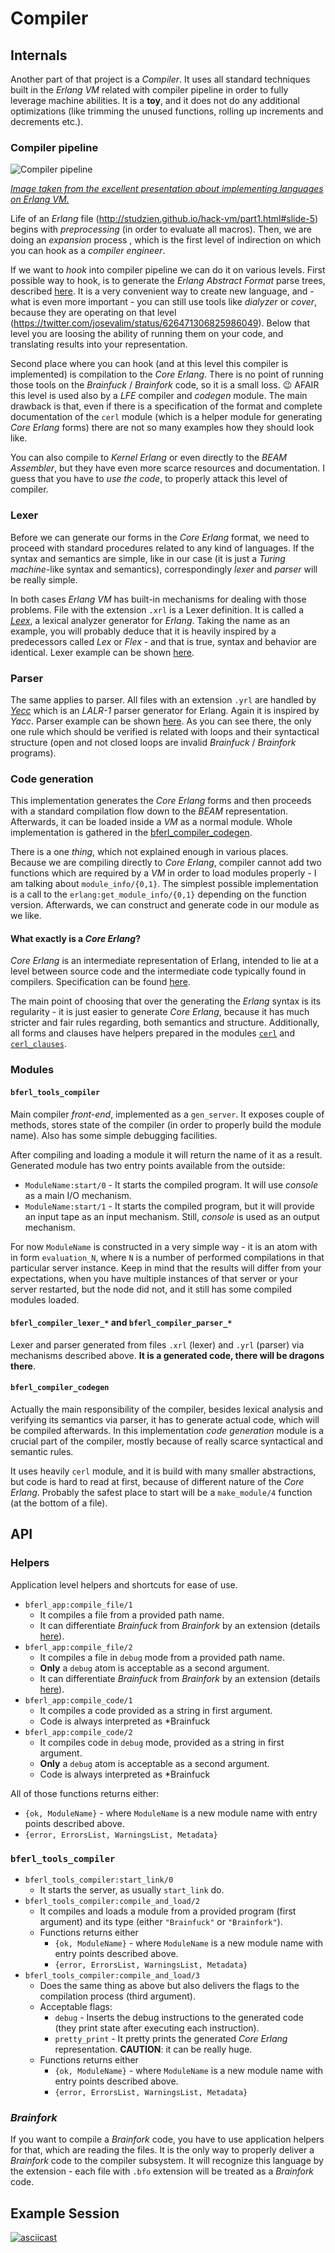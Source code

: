 # Compiler

## Internals

Another part of that project is a *Compiler*. It uses all standard techniques built in the *Erlang VM* related with compiler pipeline in order to fully leverage machine abilities. It is a **toy**, and it does not do any additional optimizations (like trimming the unused functions, rolling up increments and decrements etc.).

### Compiler pipeline

![Compiler pipeline](./images/compiler-pipeline.png)

[*Image taken from the excellent presentation about implementing languages on Erlang VM.*](http://www.erlang-factory.com/upload/presentations/523/EFSF2012-Implementinglanguages.pdf)

Life of an *Erlang* file (http://studzien.github.io/hack-vm/part1.html#slide-5) begins with *preprocessing* (in order to evaluate all macros). Then, we are doing an *expansion* process , which is the first level of indirection on which you can hook as a *compiler engineer*.

If we want to *hook* into compiler pipeline we can do it on various levels. First possible way to hook, is to generate the *Erlang Abstract Format* parse trees, described [here](http://www.erlang.org/doc/apps/erts/absform.html). It is a very convenient way to create new language, and - what is even more important - you can still use tools like *dialyzer* or *cover*, because they are operating on that level (https://twitter.com/josevalim/status/626471306825986049). Below that level you are loosing the ability of running them on your code, and translating results into your representation.

Second place where you can hook (and at this level this compiler is implemented) is compilation to the *Core Erlang*. There is no point of running those tools on the *Brainfuck* / *Brainfork* code, so it is a small loss. :wink: AFAIR this level is used also by a *LFE* compiler and *codegen* module. The main drawback is that, even if there is a specification of the format and complete documentation of the `cerl` module (which is a helper module for generating *Core Erlang* forms) there are not so many examples how they should look like.

You can also compile to *Kernel Erlang* or even directly to the *BEAM Assembler*, but they have even more scarce resources and documentation. I guess that you have to *use the code*, to properly attack this level of compiler.

### Lexer

Before we can generate our forms in the *Core Erlang* format, we need to proceed with standard procedures related to any kind of languages. If the syntax and semantics are simple, like in our case (it is just a *Turing machine*-like syntax and semantics), correspondingly *lexer* and *parser* will be really simple.

In both cases *Erlang VM* has built-in mechanisms for dealing with those problems. File with the extension `.xrl` is a Lexer definition. It is called a [*Leex*](http://erlang.org/doc/man/leex.html), a lexical analyzer generator for *Erlang*. Taking the name as an example, you will probably deduce that it is heavily inspired by a predecessors called *Lex* or *Flex* - and that is true, syntax and behavior are identical. Lexer example can be shown [here](../src/bferl_compiler_lexer_bf.xrl).

### Parser

The same applies to parser. All files with an extension `.yrl` are handled by [*Yecc*](http://erlang.org/doc/man/yecc.html) which is an *LALR-1* parser generator for Erlang. Again it is inspired by *Yacc*. Parser example can be shown [here](../src/bferl_compiler_parser_bf.yrl). As you can see there, the only one rule which should be verified is related with loops and their syntactical structure (open and not closed loops are invalid *Brainfuck* / *Brainfork* programs).

### Code generation

This implementation generates the *Core Erlang* forms and then proceeds with a standard compilation flow down to the *BEAM* representation. Afterwards, it can be loaded inside a *VM* as a normal module. Whole implementation is gathered in the [bferl_compiler_codegen](../src/bferl_compiler_codegen.erl).

There is a one *thing*, which not explained enough in various places. Because we are compiling directly to *Core Erlang*, compiler cannot add two functions which are required by a *VM* in order to load modules properly - I am talking about `module_info/{0,1}`. The simplest possible implementation is a call to the `erlang:get_module_info/{0,1}` depending on the function version. Afterwards, we can construct and generate code in our module as we like.

#### What exactly is a *Core Erlang*?

*Core Erlang* is an intermediate representation of Erlang, intended to lie at a level between source code and the intermediate code typically found in compilers. Specification can be found [here](https://www.it.uu.se/research/group/hipe/cerl/doc/core_erlang-1.0.3.pdf).

The main point of choosing that over the generating the *Erlang* syntax is its regularity - it is just easier to generate *Core Erlang*, because it has much stricter and fair rules regarding, both semantics and structure. Additionally, all forms and clauses have helpers prepared in the modules [`cerl`](http://erldocs.com/18.0/compiler/cerl.html) and [`cerl_clauses`](http://erldocs.com/18.0/compiler/cerl_clauses.html).

### Modules

#### `bferl_tools_compiler`

Main compiler *front-end*, implemented as a `gen_server`. It exposes couple of methods, stores state of the compiler (in order to properly build the module name). Also has some simple debugging facilities.

After compiling and loading a module it will return the name of it as a result. Generated module has two entry points available from the outside:

- `ModuleName:start/0` - It starts the compiled program. It will use *console* as a main I/O mechanism.
- `ModuleName:start/1` - It starts the compiled program, but it will provide an input tape as an input mechanism. Still, *console* is used as an output mechanism.

For now `ModuleName` is constructed in a very simple way - it is an atom with in form `evaluation_N`, where `N` is a number of performed compilations in that particular server instance. Keep in mind that the results will differ from your expectations, when you have multiple instances of that server or your server restarted, but the node did not, and it still has some compiled modules loaded.

#### `bferl_compiler_lexer_*` and `bferl_compiler_parser_*`

Lexer and parser generated from files `.xrl` (lexer) and `.yrl` (parser) via mechanisms described above. **It is a generated code, there will be dragons there**.

#### `bferl_compiler_codegen`

Actually the main responsibility of the compiler, besides lexical analysis and verifying its semantics via parser, it has to generate actual code, which will be compiled afterwards. In this implementation *code generation* module is a crucial part of the compiler, mostly because of really scarce syntactical and semantic rules.

It uses heavily `cerl` module, and it is build with many smaller abstractions, but code is hard to read at first, because of different nature of the *Core Erlang*. Probably the safest place to start will be a `make_module/4` function (at the bottom of a file).

## API

### Helpers

Application level helpers and shortcuts for ease of use.

- `bferl_app:compile_file/1`
  - It compiles a file from a provided path name.
  - It can differentiate *Brainfuck* from *Brainfork* by an extension (details [here](#brainfork)).
- `bferl_app:compile_file/2`
  - It compiles a file in `debug` mode from a provided path name.
  - **Only** a `debug` atom is acceptable as a second argument.
  - It can differentiate *Brainfuck* from *Brainfork* by an extension (details [here](#brainfork)).
- `bferl_app:compile_code/1`
  - It compiles a code provided as a string in first argument.
  - Code is always interpreted as *Brainfuck
- `bferl_app:compile_code/2`
  - It compiles code in `debug` mode, provided as a string in first argument.
  - **Only** a `debug` atom is acceptable as a second argument.
  - Code is always interpreted as *Brainfuck

All of those functions returns either:

- `{ok, ModuleName}` - where `ModuleName` is a new module name with entry points described above.
- `{error, ErrorsList, WarningsList, Metadata}`

### `bferl_tools_compiler`

- `bferl_tools_compiler:start_link/0`
  - It starts the server, as usually `start_link` do.
- `bferl_tools_compiler:compile_and_load/2`
  - It compiles and loads a module from a provided program (first argument) and its type (either `"Brainfuck"` or `"Brainfork"`).
  - Functions returns either
    - `{ok, ModuleName}` - where `ModuleName` is a new module name with entry points described above.
    - `{error, ErrorsList, WarningsList, Metadata}`
- `bferl_tools_compiler:compile_and_load/3`
  - Does the same thing as above but also delivers the flags to the compilation process (third argument).
  - Acceptable flags:
    - `debug` - Inserts the debug instructions to the generated code (they print state after executing each instruction).
    - `pretty_print` - It pretty prints the generated *Core Erlang* representation. **CAUTION**: it can be really huge.
  - Functions returns either
    - `{ok, ModuleName}` - where `ModuleName` is a new module name with entry points described above.
    - `{error, ErrorsList, WarningsList, Metadata}`

### *Brainfork*

If you want to compile a *Brainfork* code, you have to use application helpers for that, which are reading the files. It is the only way to properly deliver a *Brainfork* code to the compiler subsystem. It will recognize this language by the extension - each file with `.bfo` extension will be treated as a *Brainfork* code.

## Example Session

[![asciicast](https://asciinema.org/a/1su0ij9c7q1mfx6nrl0rvcoau.png)](https://asciinema.org/a/1su0ij9c7q1mfx6nrl0rvcoau)
